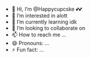 - 👋 Hi, I’m @Happycupcske 💕💕
- 👀 I’m interested in alott
- 🌱 I’m currently learning idk
- 💞️ I’m looking to collaborate on 
- 📫 How to reach me ...
- 😄 Pronouns: ...
- ⚡ Fun fact: ...

<!---
Happycupcske/Happycupcske is a ✨ special ✨ repository because its `README.md` (this file) appears on your GitHub profile.
You can click the Preview link to take a look at your changes.
--->
